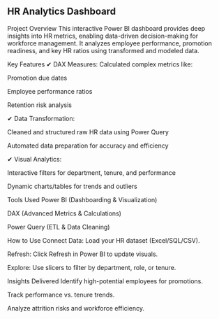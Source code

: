 ## **HR Analytics Dashboard**

Project Overview
This interactive Power BI dashboard provides deep insights into HR metrics, enabling data-driven decision-making for workforce management. It analyzes employee performance, promotion readiness, and key HR ratios using transformed and modeled data.

Key Features
✔ DAX Measures: Calculated complex metrics like:

Promotion due dates

Employee performance ratios

Retention risk analysis

✔ Data Transformation:

Cleaned and structured raw HR data using Power Query

Automated data preparation for accuracy and efficiency

✔ Visual Analytics:

Interactive filters for department, tenure, and performance

Dynamic charts/tables for trends and outliers

Tools Used
Power BI (Dashboarding & Visualization)

DAX (Advanced Metrics & Calculations)

Power Query (ETL & Data Cleaning)

How to Use
Connect Data: Load your HR dataset (Excel/SQL/CSV).

Refresh: Click Refresh in Power BI to update visuals.

Explore: Use slicers to filter by department, role, or tenure.

Insights Delivered
Identify high-potential employees for promotions.

Track performance vs. tenure trends.

Analyze attrition risks and workforce efficiency.
